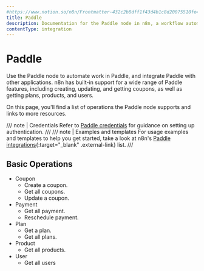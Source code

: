 ```yaml
---
#https://www.notion.so/n8n/Frontmatter-432c2b8dff1f43d4b1c8d20075510fe4
title: Paddle
description: Documentation for the Paddle node in n8n, a workflow automation platform. Includes details of operations and configuration, and links to examples and credentials information.
contentType: integration
---
```


# Paddle

Use the Paddle node to automate work in Paddle, and integrate Paddle with other applications. n8n has built-in support for a wide range of Paddle features, including creating, updating, and getting coupons, as well as getting plans, products, and users. 

On this page, you'll find a list of operations the Paddle node supports and links to more resources.

/// note | Credentials
Refer to [Paddle credentials](/integrations/builtin/credentials/paddle/) for guidance on setting up authentication. 
///
/// note | Examples and templates
For usage examples and templates to help you get started, take a look at n8n's [Paddle integrations](https://n8n.io/integrations/paddle/){:target="_blank" .external-link} list.
///

## Basic Operations

* Coupon
    * Create a coupon.
    * Get all coupons.
    * Update a coupon.
* Payment
    * Get all payment.
    * Reschedule payment.
* Plan
    * Get a plan.
    * Get all plans.
* Product
    * Get all products.
* User
    * Get all users




